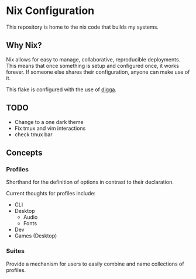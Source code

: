 # Nix Configuration
This repository is home to the nix code that builds my systems.

## Why Nix?
Nix allows for easy to manage, collaborative, reproducible deployments. This means that once something is setup and configured once, it works forever. If someone else shares their configuration, anyone can make use of it.

This flake is configured with the use of [digga][digga].

## TODO

- Change to a one dark theme
- Fix tmux and vim interactions
- check tmux bar

## Concepts

### Profiles
Shorthand for the definition of options in contrast to their declaration.

Current thoughts for profiles include:
  - CLI
  - Desktop
    - Audio
    - Fonts
  - Dev
  - Games (Desktop)

### Suites
Provide a mechanism for users to easily combine and name collections of profiles.

[digga]: https://github.com/divnix/digga

